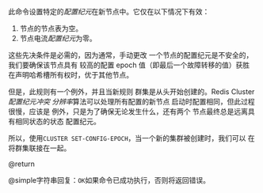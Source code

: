 此命令设置特定的*配置纪元*在新节点中。它仅在以下情况下有效：

1.  节点的节点表为空。
2.  节点电流*配置纪元*为零。

这些先决条件是必需的，因为通常，手动更改
一个节点的配置纪元是不安全的，我们要确保该节点具有
较高的配置 epoch 值（即最后一个故障转移的值）获胜
在声明哈希槽所有权时，优于其他节点。

但是，此规则有一个例外，并且当新规则
群集是从头开始创建的。Redis Cluster*配置纪元冲突
分辨率*算法可以处理所有配置的新节点
启动时配置相同，但此过程很慢，应该是
例外，只是为了确保无论发生什么，还有两个
节点最终总是远离具有相同状态的状态
配置纪元。

所以，使用`CLUSTER SET-CONFIG-EPOCH`，当一个新的集群被创建时，我们可以
在
将群集联接在一起。

@return

@simple字符串回复：`OK`如果命令已成功执行，否则将返回错误。
